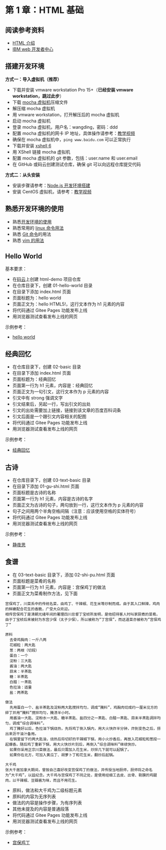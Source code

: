 # 第 1 章：HTML 基础

## 阅读参考资料

- [HTML 介绍](https://developer.mozilla.org/zh-CN/docs/learn/HTML/Introduction_to_HTML)
- [IBM web 开发者中心](https://developer.ibm.com/zh/technologies/web-development/)

## 搭建开发环境

**方式一：导入虚拟机（推荐）**

- 下载并安装 vmware workstation Pro 15+（**已经安装 vmware workstation，跳过此步**）
- 下载 [mocha 虚拟机](http://pan.baidu.com/s/1o8a3E3o)压缩文件
- 解压缩 mocha 虚拟机
- 用 vmware workstation，打开解压后的 mocha 虚拟机
- 启动 mocha 虚拟机
- 登录 mocha 虚拟机，用户名：wangding，密码：ddd
- 配置 mocha 虚拟机的网卡 IP 地址，具体操作请参考：[教学视频](https://www.bilibili.com/video/bv1iy4y1y7hm)
- 确保在 mocha 虚拟机中，`ping www.baidu.com` 可以正常执行
- 下载并安装 [xshell 6](https://www.netsarang.com/zh/free-for-home-school/)
- 用 XShell 链接 mocha 虚拟机
- 配置 mocha 虚拟机的 git 参数，包括：user.name 和 user.email
- 在 GitHub 或码云创建测试仓库，确保 git 可以向远程仓库提交代码

**方式二：从头安装**

- 安装步骤请参考：[Node.js 开发环境搭建](setup-dev-env.html)
- 安装 CentOS 虚拟机，请参考：[教学视频](http://edu.51cto.com/center/course/lesson/index?id=166501)

## 熟悉开发环境的使用

- 熟悉[开发环境的使用](http://nodejs.wangding.co/env-manual.html)
- 熟悉常用的 [linux 命令用法](http://note.wangding.co/linux/centos.html)
- 熟悉 [Git 命令](http://note.wangding.co/office/git.html)的用法
- 熟悉 [vim 的用法](http://note.wangding.co/office/vim.html)

## Hello World

基本要求：
- 在[码云](https://gitee.com)上创建 html-demo 项目仓库
- 在仓库目录下，创建 01-hello-world 目录
- 在目录下添加 index.html 页面
- 页面标题为：hello world
- 页面正文为：hello HTML5!，这行文本作为 h1 元素的内容
- 将代码通过 Gitee Pages 功能发布上线
- 用浏览器测试查看发布上线的网页

示例参考：
- [hello world](https://wangding.github.io/html-demo/01-hello-world/)

## 经典回忆

- 在仓库目录下，创建 02-basic 目录
- 在目录下添加 index.html 页面
- 页面标题为：经典回忆
- 页面第一行为 h1 元素，内容是：经典回忆
- 页面正文为一句引文，这行文本作为 p 元素的内容
- 引文中有 strong 强调文字
- 引文结束后，另起一行，写出引文的出处
- 引文的出处需要加上链接，链接到该文章的百度百科词条
- 引文后面是一个跟引文内容相关的配图
- 将代码通过 Gitee Pages 功能发布上线
- 用浏览器测试查看发布上线的网页

示例参考：
- [经典回忆](https://wangding.github.io/html-demo/02-basic/)

## 古诗

- 在仓库目录下，创建 03-text-basic 目录
- 在目录下添加 01-gu-shi.html 页面
- 页面标题是古诗的名称
- 页面第一行为 h1 元素，内容是古诗的名字
- 页面正文为古诗的句子，两句放到一行，这行文本作为 p 元素的内容
- 句子之间用两个半角空格间隔（注意：应该使用空格的实体符号）
- 将代码通过 Gitee Pages 功能发布上线
- 用浏览器测试查看发布上线的网页

示例参考：
- [静夜思](https://wangding.github.io/html-demo/03-text-basic/01-jing-ye-si.html)

## 食谱

- 在 03-text-basic 目录下，添加 02-shi-pu.html 页面
- 页面标题是菜肴的名称
- 页面第一行为 h1 元素，内容是：宫保鸡丁的做法
- 页面正文为菜肴制作方法，见下面

```
宫保鸡丁，川菜系中的传统名菜，由鸡丁、干辣椒、花生米等炒制而成。由于其入口鲜辣，鸡肉的鲜嫩配合花生的香脆，广受大众欢迎。
相传宫保鸡丁是清朝光绪年间的署理四川总督丁宝桢所发明，是他招待客人时叫家厨煮的菜肴。由于丁宝桢后来被封为东宫少保（太子少保），所以被称为“丁宫保”，而这道菜亦被称为“宫保鸡丁”

原料
  去骨鸡胸肉：一斤八两
  花椒粒：两大匙
  葱：两根（切段）
  蛋白：一个
  淀粉：三大匙
  酱油：两大匙
  蒜末：半茶匙
  糖：半茶匙
  白醋：一茶匙
  色拉油：适量
  盐：两茶匙

做法
  先用蛋白一个、盐半茶匙及淀粉两大匙搅拌均匀，调成“腌料”，鸡胸肉切成约一厘米见方的碎丁并用“腌料”搅拌均匀，腌渍半小时。
  用酱油一大匙、淀粉水一大匙、糖半茶匙、盐四分之一茶匙、白醋一茶匙、蒜末半茶匙调拌均匀，调成“综合调味料”。
  鸡丁腌好以后，色拉油下锅烧热，先将鸡丁倒入锅内，用大火快炸半分钟，炸到变色之后，捞出来沥干油汁备用。
  在锅里留下约两大匙油，烧热后将切好的干辣椒下锅，用小火炒香后，再放入花椒粒和葱段一起爆香。随后鸡丁重新下锅，用大火快炒片刻后，再倒入“综合调味料”继续快炒。
  如果你采用正宗川菜做法，最后只需加入花生米，炒拌几下就可以起锅了。
  如果你在北方，可加入黄瓜丁、胡萝卜丁和花生米，翻炒后起锅。

大千鸡
张大千居加拿大期间，曾按自己喜好改变宫保鸡丁的做法，并传授当地厨师，厨师将之命名为“大千鸡”，以兹纪念。大千鸡与宫保鸡丁不同之处，是使用经细工去皮、出骨、剔膜的鸡腿肉，以干辣椒、豆瓣酱为味，而且不用花生。
```

- 原料，做法和大千鸡为二级标题元素
- 原料的内容为无序列表
- 做法的内容是操作步骤，为有序列表
- 其他未提及的内容是普通段落
- 将代码通过 Gitee Pages 功能发布上线
- 用浏览器测试查看发布上线的网页

示例参考：
- [宫保鸡丁](https://wangding.github.io/html-demo/03-text-basic/02-gong-bao-ji-ding.html)
